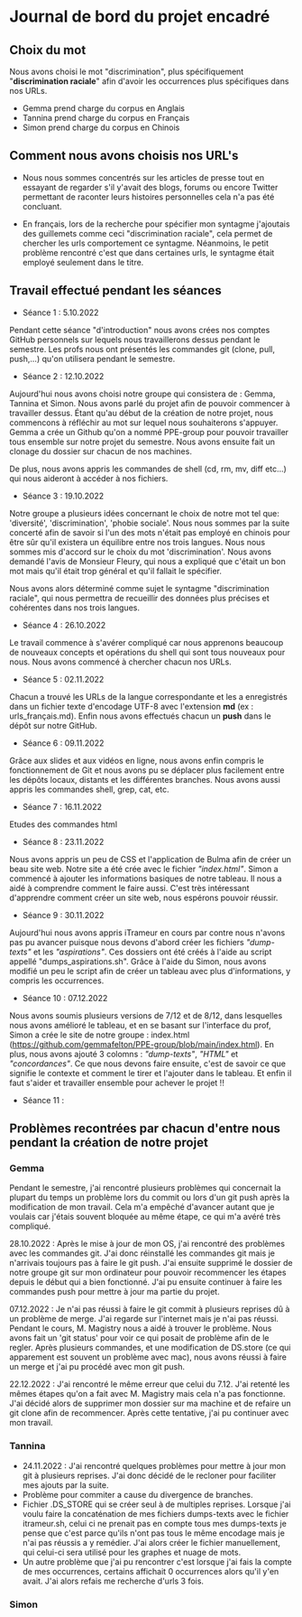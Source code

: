 # Journal de bord du projet encadré

## Choix du mot

Nous avons choisi le mot "discrimination", plus spécifiquement "**discrimination raciale**" afin d'avoir les occurrences plus spécifiques dans nos URLs.

- Gemma prend charge du corpus en Anglais
- Tannina prend charge du corpus en Français
- Simon prend charge du corpus en Chinois

## Comment nous avons choisis nos URL's

* Nous nous sommes concentrés sur les articles de presse tout en essayant de regarder s'il y'avait des blogs, forums ou encore Twitter permettant de raconter leurs histoires personnelles cela n'a pas été concluant.

* En français, lors de la recherche pour spécifier mon syntagme j'ajoutais des guillemets comme ceci "discrimination raciale", cela permet de chercher les urls comportement ce syntagme. Néanmoins, le petit problème rencontré c'est que dans certaines urls, le syntagme était employé seulement dans le titre.



## Travail effectué pendant les séances

- Séance 1 : 5.10.2022

Pendant cette séance "d'introduction" nous avons crées nos comptes GitHub personnels sur lequels nous travaillerons dessus pendant le semestre. Les profs nous ont présentés les commandes git (clone, pull, push,...) qu'on utilisera pendant le semestre.

- Séance 2 : 12.10.2022

Aujourd'hui nous avons choisi notre groupe qui consistera de : Gemma, Tannina et Simon. Nous avons parlé du projet afin de pouvoir commencer à travailler dessus. Étant qu'au début de la création de notre projet, nous commencons à réfléchir au mot sur lequel nous souhaiterons s'appuyer.
Gemma a crée un Github qu'on a nommé PPE-group pour pouvoir travailler tous ensemble sur notre projet du semestre. Nous avons ensuite fait un clonage du dossier sur chacun de nos machines.

De plus, nous avons appris les commandes de shell (cd, rm, mv, diff etc...) qui nous aideront à accéder à nos fichiers.

- Séance 3 : 19.10.2022

Notre groupe a plusieurs idées concernant le choix de notre mot tel que: 'diversité', 'discrimination', 'phobie sociale'. Nous nous sommes par la suite concerté afin de savoir si l'un des mots n'était pas employé en chinois pour être sûr qu'il existera un équilibre entre nos trois langues. Nous nous sommes mis d'accord sur le choix du mot 'discrimination'. Nous avons demandé l'avis de Monsieur Fleury, qui nous a expliqué que c'était un bon mot mais qu'il était trop général et qu'il fallait le spécifier.

Nous avons alors déterminé comme sujet le syntagme "discrimination raciale", qui nous permettra de recueillir des données plus précises et cohérentes dans nos trois langues.

- Séance 4 : 26.10.2022

Le travail commence à s'avérer compliqué car nous apprenons beaucoup de nouveaux concepts et opérations du shell qui sont tous nouveaux pour nous. Nous avons commencé à chercher chacun nos URLs.

- Séance 5 : 02.11.2022

Chacun a trouvé les URLs de la langue correspondante et les a enregistrés dans un fichier texte d'encodage UTF-8 avec l'extension **md** (ex : urls_français.md). Enfin nous avons effectués chacun un **push** dans le dépôt sur notre GitHub.

- Séance 6 : 09.11.2022

Grâce aux slides et aux vidéos en ligne, nous avons enfin compris le fonctionnement de Git et nous avons pu se déplacer plus facilement entre les dépôts locaux, distants et les différentes branches.
Nous avons aussi appris les commandes shell, grep, cat, etc.

- Séance 7 : 16.11.2022

Etudes des commandes html

- Séance 8 : 23.11.2022

Nous avons appris un peu de CSS et l'application de Bulma afin de créer un beau site web. Notre site a été crée avec le fichier *"index.html"*. Simon a commencé à ajouter les informations basiques de notre tableau. Il nous a aidé à comprendre comment le faire aussi. C'est très intéressant d'apprendre comment créer un site web, nous espérons pouvoir réussir.

- Séance 9 : 30.11.2022

Aujourd'hui nous avons appris iTrameur en cours par contre nous n'avons pas pu avancer puisque nous devons d'abord créer les fichiers *"dump-texts"* et les *"aspirations"*. Ces dossiers ont été créés à l'aide au script appellé "dumps_aspirations.sh". Grâce à l'aide du Simon, nous avons modifié un peu le script afin de créer un tableau avec plus d'informations, y compris les occurrences.

- Séance 10 : 07.12.2022

Nous avons soumis plusieurs versions de 7/12 et de 8/12, dans lesquelles nous avons amélioré le tableau, et en se basant sur l'interface du prof, Simon a crée le site de notre groupe : index.html (https://github.com/gemmafelton/PPE-group/blob/main/index.html). En plus, nous avons ajouté 3 colomns : *"dump-texts"*, *"HTML"* et *"concordances"*. Ce que nous devons faire ensuite, c'est de savoir ce que signifie le contexte et comment le tirer et l'ajouter dans le tableau. Et enfin il faut s'aider et travailler ensemble pour achever le projet !!

- Séance 11 :


## Problèmes recontrées par chacun d'entre nous pendant la création de notre projet

### Gemma

Pendant le semestre, j'ai rencontré plusieurs problèmes qui concernait la plupart du temps un problème lors du commit ou lors d'un git push après la modification de mon travail. Cela m'a empêché d'avancer autant que je voulais car j'étais souvent bloquée au même étape, ce qui m'a avéré très compliqué.

28.10.2022 : Après le mise à jour de mon OS, j'ai rencontré des problèmes avec les commandes git. J'ai donc réinstallé les commandes git mais je n'arrivais toujours pas à faire le git push. J'ai ensuite supprimé le dossier de notre groupe git sur mon ordinateur pour pouvoir recommencer les étapes depuis le début qui a bien fonctionné. J'ai pu ensuite continuer à faire les commandes push pour mettre à jour ma partie du projet.

07.12.2022 : Je n'ai pas réussi à faire le git commit à plusieurs reprises dû à un problème de merge. J'ai regarde sur l'internet mais je n'ai pas réussi. Pendant le cours, M. Magistry nous a aidé à trouver le problème. Nous avons fait un 'git status' pour voir ce qui posait de problème afin de le regler. Après plusieurs commandes, et une modification de DS.store (ce qui apparement est souvent un problème avec mac), nous avons réussi à faire un merge et j'ai pu procédé avec mon git push.

22.12.2022 : J'ai rencontré le même erreur que celui du 7.12. J'ai retenté les mêmes étapes qu'on a fait avec M. Magistry mais cela n'a pas fonctionne. J'ai décidé alors de supprimer mon dossier sur ma machine et de refaire un git clone afin de recommencer. Après cette tentative, j'ai pu continuer avec mon travail.


### Tannina
* 24.11.2022 : J'ai rencontré quelques problèmes pour mettre à jour mon git à plusieurs reprises. J'ai donc décidé de le recloner pour faciliter mes ajouts par la suite.
* Problème pour commiter a cause du divergence de branches.
* Fichier .DS_STORE qui se créer seul à de multiples reprises.
Lorsque j'ai voulu faire la concaténation de mes fichiers dumps-texts avec le fichier itrameur.sh, celui ci ne prenait pas en compte tous mes dumps-texts je pense que c'est parce qu'ils n'ont pas tous le même encodage mais je n'ai pas réussis a y remédier. J'ai alors créer le fichier manuellement, qui celui-ci sera utilisé pour les graphes et nuage de mots.
* Un autre problème que j'ai pu rencontrer c'est lorsque j'ai fais la compte de mes occurrences, certains affichait 0 occurrences alors qu'il y'en avait. J'ai alors refais me recherche d'urls 3 fois.


### Simon
